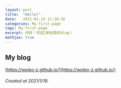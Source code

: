 ```yaml
---
layout: post
title:  "Hello!"
date:   2021-01-19 11:28:36
categories: My-first-page
tags: My-first-page
excerpt: 你好！欢迎👏来到我的blog！
mathjax: true
---
```


## My blog

[https://woleo-z.github.io/](https://woleo-z.github.io/)

###### Created at _2021/1/19_.
